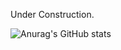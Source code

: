 Under Construction.


![Anurag's GitHub stats](https://github-readme-stats.vercel.app/api?username=BlankSpot08&show_icons=true&theme=merko)
